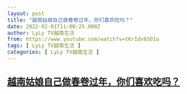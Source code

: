 ```yaml
---
layout: post
title: "越南姑娘自己做春卷过年，你们喜欢吃吗？"
date: 2022-02-01T11:00:25.000Z
author: LyLy TV越南生活
from: https://www.youtube.com/watch?v=tKrIdv6SO1o
tags: [ LyLy TV越南生活 ]
categories: [ LyLy TV越南生活 ]
---
```

<!--1643713225000-->
[越南姑娘自己做春卷过年，你们喜欢吃吗？](https://www.youtube.com/watch?v=tKrIdv6SO1o)
------

<div>

</div>
